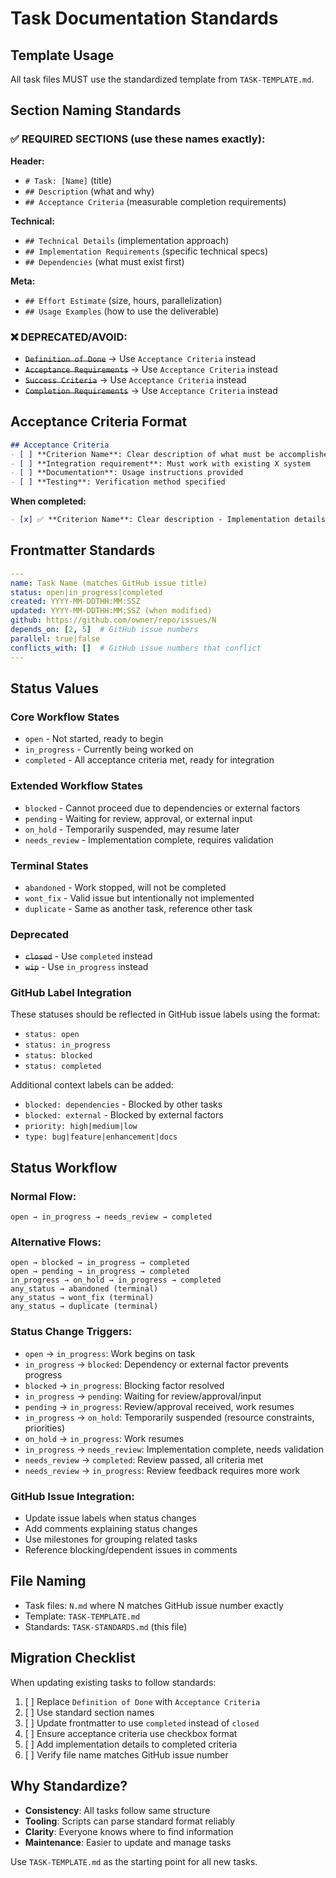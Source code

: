 # Task Documentation Standards

## Template Usage

All task files MUST use the standardized template from `TASK-TEMPLATE.md`.

## Section Naming Standards

### ✅ REQUIRED SECTIONS (use these names exactly):

**Header:**
- `# Task: [Name]` (title)
- `## Description` (what and why)
- `## Acceptance Criteria` (measurable completion requirements)

**Technical:**
- `## Technical Details` (implementation approach)
- `## Implementation Requirements` (specific technical specs)
- `## Dependencies` (what must exist first)

**Meta:**
- `## Effort Estimate` (size, hours, parallelization)
- `## Usage Examples` (how to use the deliverable)

### ❌ DEPRECATED/AVOID:

- ~~`Definition of Done`~~ → Use `Acceptance Criteria` instead
- ~~`Acceptance Requirements`~~ → Use `Acceptance Criteria` instead
- ~~`Success Criteria`~~ → Use `Acceptance Criteria` instead
- ~~`Completion Requirements`~~ → Use `Acceptance Criteria` instead

## Acceptance Criteria Format

```markdown
## Acceptance Criteria
- [ ] **Criterion Name**: Clear description of what must be accomplished
- [ ] **Integration requirement**: Must work with existing X system
- [ ] **Documentation**: Usage instructions provided
- [ ] **Testing**: Verification method specified
```

**When completed:**
```markdown
- [x] ✅ **Criterion Name**: Clear description - Implementation details/location
```

## Frontmatter Standards

```yaml
---
name: Task Name (matches GitHub issue title)
status: open|in_progress|completed
created: YYYY-MM-DDTHH:MM:SSZ
updated: YYYY-MM-DDTHH:MM:SSZ (when modified)
github: https://github.com/owner/repo/issues/N
depends_on: [2, 5]  # GitHub issue numbers
parallel: true|false
conflicts_with: []  # GitHub issue numbers that conflict
---
```

## Status Values

### Core Workflow States
- `open` - Not started, ready to begin
- `in_progress` - Currently being worked on
- `completed` - All acceptance criteria met, ready for integration

### Extended Workflow States
- `blocked` - Cannot proceed due to dependencies or external factors
- `pending` - Waiting for review, approval, or external input  
- `on_hold` - Temporarily suspended, may resume later
- `needs_review` - Implementation complete, requires validation

### Terminal States
- `abandoned` - Work stopped, will not be completed
- `wont_fix` - Valid issue but intentionally not implemented
- `duplicate` - Same as another task, reference other task

### Deprecated
- ~~`closed`~~ - Use `completed` instead
- ~~`wip`~~ - Use `in_progress` instead

### GitHub Label Integration

These statuses should be reflected in GitHub issue labels using the format:
- `status: open`
- `status: in_progress` 
- `status: blocked`
- `status: completed`

Additional context labels can be added:
- `blocked: dependencies` - Blocked by other tasks
- `blocked: external` - Blocked by external factors
- `priority: high|medium|low`
- `type: bug|feature|enhancement|docs`

## Status Workflow

### Normal Flow:
```
open → in_progress → needs_review → completed
```

### Alternative Flows:
```
open → blocked → in_progress → completed
open → pending → in_progress → completed  
in_progress → on_hold → in_progress → completed
any_status → abandoned (terminal)
any_status → wont_fix (terminal)
any_status → duplicate (terminal)
```

### Status Change Triggers:
- `open` → `in_progress`: Work begins on task
- `in_progress` → `blocked`: Dependency or external factor prevents progress
- `blocked` → `in_progress`: Blocking factor resolved
- `in_progress` → `pending`: Waiting for review/approval/input
- `pending` → `in_progress`: Review/approval received, work resumes
- `in_progress` → `on_hold`: Temporarily suspended (resource constraints, priorities)
- `on_hold` → `in_progress`: Work resumes
- `in_progress` → `needs_review`: Implementation complete, needs validation
- `needs_review` → `completed`: Review passed, all criteria met
- `needs_review` → `in_progress`: Review feedback requires more work

### GitHub Issue Integration:
- Update issue labels when status changes
- Add comments explaining status changes
- Use milestones for grouping related tasks
- Reference blocking/dependent issues in comments

## File Naming

- Task files: `N.md` where N matches GitHub issue number exactly
- Template: `TASK-TEMPLATE.md`
- Standards: `TASK-STANDARDS.md` (this file)

## Migration Checklist

When updating existing tasks to follow standards:

1. [ ] Replace `Definition of Done` with `Acceptance Criteria`
2. [ ] Use standard section names
3. [ ] Update frontmatter to use `completed` instead of `closed`
4. [ ] Ensure acceptance criteria use checkbox format
5. [ ] Add implementation details to completed criteria
6. [ ] Verify file name matches GitHub issue number

## Why Standardize?

- **Consistency**: All tasks follow same structure
- **Tooling**: Scripts can parse standard format reliably
- **Clarity**: Everyone knows where to find information
- **Maintenance**: Easier to update and manage tasks

Use `TASK-TEMPLATE.md` as the starting point for all new tasks.